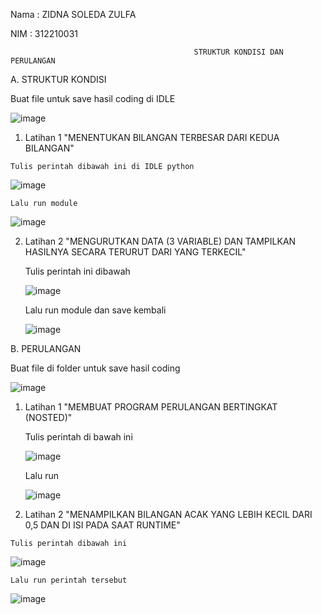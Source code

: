 Nama    : ZIDNA SOLEDA ZULFA

NIM     : 312210031

                                             STRUKTUR KONDISI DAN PERULANGAN


A. STRUKTUR KONDISI

Buat file untuk save hasil coding di IDLE 

![image](https://user-images.githubusercontent.com/115474076/200746491-5a94d54b-5f2a-415a-97ea-895467c1df3e.png)


  1. Latihan 1 "MENENTUKAN BILANGAN TERBESAR DARI KEDUA BILANGAN"
  
    Tulis perintah dibawah ini di IDLE python
  
   ![image](https://user-images.githubusercontent.com/115474076/200748214-2910fe6a-f734-4024-9ac9-149fd6d4a346.png)


    Lalu run module

   ![image](https://user-images.githubusercontent.com/115474076/200745899-83446ff0-b092-4cb1-a7dc-b7c020e5d679.png)


  2. Latihan 2 "MENGURUTKAN DATA (3 VARIABLE) DAN TAMPILKAN HASILNYA SECARA TERURUT DARI YANG TERKECIL"
  
      Tulis perintah ini dibawah 
    
      ![image](https://user-images.githubusercontent.com/115474076/200746544-a0617e07-fe28-4c6e-9dba-5c3ba40ccf89.png)

      Lalu run module dan save kembali
    
      ![image](https://user-images.githubusercontent.com/115474076/200746658-2b3bd1eb-b29a-4614-b141-03c6fe1d0263.png)


B. PERULANGAN

Buat file di folder untuk save hasil coding

![image](https://user-images.githubusercontent.com/115474076/200746764-14e67e47-46b1-4663-9abf-e1826ea468d1.png)

  1. Latihan 1 "MEMBUAT PROGRAM PERULANGAN BERTINGKAT (NOSTED)"
  
     Tulis perintah di bawah ini
  
     ![image](https://user-images.githubusercontent.com/115474076/200747103-5b1dee7f-0228-4a4b-b9e3-1efd5a94ba2b.png)


     Lalu run 
  
     ![image](https://user-images.githubusercontent.com/115474076/200747197-4345dcf9-9757-4ce0-85e0-89477c5ba08a.png)


  2. Latihan 2 "MENAMPILKAN BILANGAN ACAK YANG LEBIH KECIL DARI 0,5 DAN DI ISI PADA SAAT RUNTIME"
  
    Tulis perintah dibawah ini
   
   ![image](https://user-images.githubusercontent.com/115474076/200747506-b1524ecf-4d63-461f-9b0a-b794393f1f18.png)

    Lalu run perintah tersebut
   
   ![image](https://user-images.githubusercontent.com/115474076/200747591-d0497561-f941-4619-b133-2d0ac7e84fc4.png)

